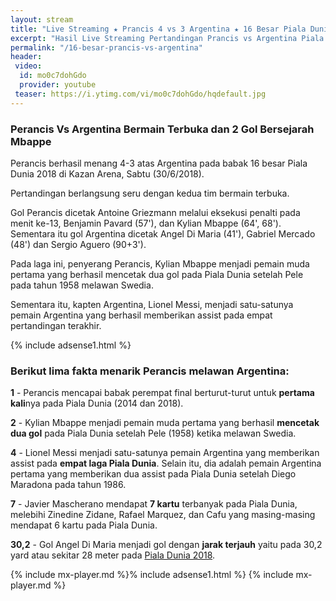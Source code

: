 ```yaml
---
layout: stream
title: "Live Streaming ★ Prancis 4 vs 3 Argentina ★ 16 Besar Piala Dunia 2018"
excerpt: "Hasil Live Streaming Pertandingan Prancis vs Argentina Piala Dunia 2018 16 Besar Babak Knock Out"
permalink: "/16-besar-prancis-vs-argentina"
header:
 video:
  id: mo0c7dohGdo
  provider: youtube
 teaser: https://i.ytimg.com/vi/mo0c7dohGdo/hqdefault.jpg
---
```


### Perancis Vs Argentina Bermain Terbuka dan 2 Gol Bersejarah Mbappe

Perancis berhasil menang 4-3 atas Argentina pada babak 16 besar Piala Dunia 2018 di Kazan Arena, Sabtu (30/6/2018).

Pertandingan berlangsung seru dengan kedua tim bermain terbuka.

Gol Perancis dicetak Antoine Griezmann melalui eksekusi penalti pada menit ke-13, Benjamin Pavard (57'), dan Kylian Mbappe (64', 68'). Sementara itu gol Argentina dicetak Angel Di Maria (41'), Gabriel Mercado (48') dan Sergio Aguero (90+3').

Pada laga ini, penyerang Perancis, Kylian Mbappe menjadi pemain muda pertama yang berhasil mencetak dua gol pada Piala Dunia setelah Pele pada tahun 1958 melawan Swedia.

Sementara itu, kapten Argentina, Lionel Messi, menjadi satu-satunya pemain Argentina yang berhasil memberikan assist pada empat pertandingan terakhir.

{% include adsense1.html %}

### Berikut lima fakta menarik Perancis melawan Argentina:

**1** - Perancis mencapai babak perempat final berturut-turut untuk **pertama kali**nya pada Piala Dunia (2014 dan 2018).

**2** - Kylian Mbappe menjadi pemain muda pertama yang berhasil **mencetak dua gol** pada Piala Dunia setelah Pele (1958) ketika melawan Swedia.

**4** - Lionel Messi menjadi satu-satunya pemain Argentina yang memberikan assist pada **empat laga Piala Dunia**. Selain itu, dia adalah pemain Argentina pertama yang memberikan dua assist pada Piala Dunia setelah Diego Maradona pada tahun 1986.

**7** - Javier Mascherano mendapat **7 kartu** terbanyak pada Piala Dunia, melebihi Zinedine Zidane, Rafael Marquez, dan Cafu yang masing-masing mendapat 6 kartu pada Piala Dunia.

**30,2** - Gol Angel Di Maria menjadi gol dengan **jarak terjauh** yaitu pada 30,2 yard atau sekitar 28 meter pada [Piala Dunia 2018](piala-dunia-2018-hd).

{% include mx-player.md %}% include adsense1.html %}
{% include mx-player.md %}
